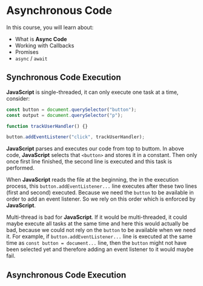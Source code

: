 # Asynchronous Code

In this course, you will learn about:

- What is **Async Code**
- Working with  Callbacks
- Promises
- `async` / `await`

## Synchronous Code Execution

**JavaScript** is single-threaded, it can only execute one task at a time, consider:

```js
const button = document.querySelector("button");
const output = document.querySelector("p");

function trackUserHandler() {}

button.addEventListener("click", trackUserHandler);
```

**JavaScript** parses and executes our code from top to buttom. In above code, **JavaScript** selects that `<button>` and stores it in a constant. Then only once first line finished, the second line is executed and this task is performed.

When **JavaScript** reads the file at the beginning, the in the execution process, this `button.addEventListener...` line executes after these two lines (first and second) executed. Because we need the `button` to be available in order to add an event listener. So we rely on this order which is enforced by **JavaScript**.

Multi-thread is bad for **JavaScript**. If it would be multi-threaded, it could maybe execute all tasks at the same time and here this would actually be bad, because we could not rely on the `button` to be available when we need it. For example, if `button.addEventListener...` line is executed at the same time as `const button = document...` line, then the `button` might not have been selected yet and therefore adding an event listener to it would maybe fail.

## Asynchronous Code Execution
